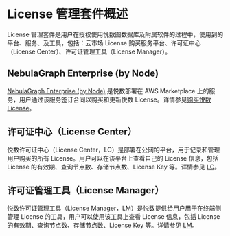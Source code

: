 # License 管理套件概述

License 管理套件是用户在授权使用悦数图数据库及附属软件的过程中，使用到的平台、服务、及工具，包括：云市场 License 购买服务平台、许可证中心（License Center）、许可证管理工具（License Manager）。


## NebulaGraph Enterprise (by Node)

[NebulaGraph Enterprise (by Node)](https://aws.amazon.com/marketplace/pp/prodview-kvpxjh5b4dfno) 是悦数部署在 AWS Marketplace 上的服务，用户通过该服务签订合同以购买和更新悦数 License。详情参见[购买悦数 License](../3.purchase-license.md)。

<!-- 国内的话，如果阿里云市场上线了，将NebulaGraph Enterprise (by Node)换成阿里云市场的介绍。 -->
## 许可证中心（License Center）

悦数许可证中心（License Center，LC）是部署在公网的平台，用于记录和管理用户购买的所有 License。用户可以在该平台上查看自己的 License 信息，包括 License 的有效期、查询节点数、存储节点数、License Key 等。详情参见 [LC](2.license-center.md)。

## 许可证管理工具（License Manager）

悦数许可证管理工具（License Manager，LM）是悦数提供给用户用于在终端侧管理 License 的工具，用户可以使用该工具上查看 License 信息，包括 License 的有效期、查询节点数、存储节点数、License Key 等。详情参见 [LM](3.license-manager.md)。